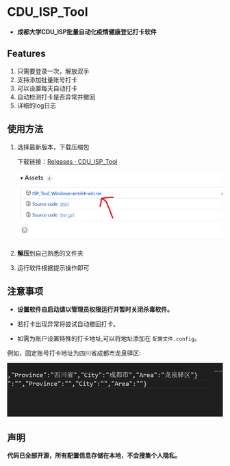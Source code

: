 # CDU_ISP_Tool
- **成都大学CDU_ISP批量自动化疫情健康登记打卡软件**



## Features

1. 只需要登录一次，解放双手
2. 支持添加批量账号打卡
3. 可以设置每天自动打卡
4. 自动检测打卡是否异常并撤回
5. 详细的log日志



## 使用方法

1. 选择最新版本，下载压缩包

    下载链接：[Releases · CDU_ISP_Tool](https://github.com/Doraemonkeys/CDU_ISP_Tool/releases)

   ![](https://raw.githubusercontent.com/Doraemonkeys/picture/master/%E5%B1%8F%E5%B9%95%E6%88%AA%E5%9B%BE%202022-08-18%20030702.png)

2. **解压**到自己熟悉的文件夹

3. 运行软件根据提示操作即可



## 注意事项



- **设置软件自启动请以管理员权限运行并暂时关闭杀毒软件。**



- 若打卡出现异常将尝试自动撤回打卡。



- 如需为账户设置特殊的打卡地址,可以将地址添加在 `配置文件.config`。



例如，固定账号打卡地址为四川省成都市龙泉驿区:

![](https://raw.githubusercontent.com/Doraemonkeys/picture/master/%E5%B1%8F%E5%B9%95%E6%88%AA%E5%9B%BE%202022-08-28%20203019.png)



## 声明



**代码已全部开源，所有配置信息存储在本地，不会搜集个人隐私。**

